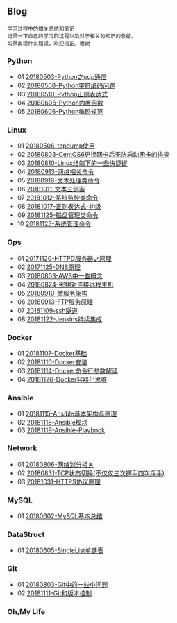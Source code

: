 ## Blog
   	学习过程中的相关总结和笔记
	记录一下自己的学习的过程以及对于相关的知识的总结。
	如果出现什么错误，欢迎指正。谢谢

### Python
- 01 [20180503-Python之udp通信](https://github.com/ihuangch/blog/blob/master/Python/Python%E4%B9%8Budp%E9%80%9A%E4%BF%A1.md)
- 02 [20180508-Python字符编码问题](https://github.com/ihuangch/blog/blob/master/Python/Python%E5%AD%97%E7%AC%A6%E7%BC%96%E7%A0%81%E9%97%AE%E9%A2%98.md)
- 03 [20180510-Python正则表达式](https://github.com/ihuangch/blog/blob/master/Python/Python%E4%B9%8B%E6%AD%A3%E5%88%99%E8%A1%A8%E8%BE%BE%E5%BC%8F.md)
- 04 [20180606-Python内置函数](https://github.com/ihuangch/blog/blob/master/Python/Python%E5%B8%B8%E8%A7%81%E5%86%85%E7%BD%AE%E5%87%BD%E6%95%B0.md)
- 05 [20180606-Python编码规范](https://github.com/ihuangch/blog/blob/master/Python/Python%E7%BC%96%E7%A0%81%E8%A7%84%E8%8C%83.md)

### Linux
- 01 [20180506-tcpdump使用](https://github.com/ihuangch/blog/blob/master/Linux/tcpdump%E4%BD%BF%E7%94%A8.md)
- 02 [20180803-CentOS6更换网卡后无法启动网卡的排查](https://github.com/ihuangch/blog/blob/master/Linux/CentOS6%E6%9B%B4%E6%8D%A2%E7%BD%91%E5%8D%A1%E5%90%8E%E6%97%A0%E6%B3%95%E5%90%AF%E5%8A%A8%E7%BD%91%E5%8D%A1%E7%9A%84%E6%8E%92%E6%9F%A5.md)
- 03 [20180810-Linux终端下的一些快捷键](https://github.com/ihuangch/blog/blob/master/Linux/Linux%E7%BB%88%E7%AB%AF%E7%9A%84%E5%BF%AB%E6%8D%B7%E9%94%AE.md)
- 04 [20180913-网络相关命令](https://github.com/ihuangch/blog/blob/master/Linux/%E7%BD%91%E7%BB%9C%E7%9B%B8%E5%85%B3%E5%91%BD%E4%BB%A4.md)
- 05 [20180918-文本处理类命令](https://github.com/ihuangch/blog/blob/master/Linux/%E6%96%87%E6%9C%AC%E5%A4%84%E7%90%86%E5%91%BD%E4%BB%A4.md)
- 06 [20181011-文本三剑客](https://github.com/ihuangch/blog/blob/master/Linux/%E6%96%87%E6%9C%AC%E4%B8%89%E5%89%91%E5%AE%A2.md)
- 07 [20181012-系统监控类命令](https://github.com/ihuangch/blog/blob/master/Linux/%E7%B3%BB%E7%BB%9F%E7%9B%91%E6%8E%A7%E7%B1%BB%E5%91%BD%E4%BB%A4.md)
- 08 [20181017-正则表达式-初级](https://github.com/ihuangch/blog/issues/5)
- 09 [20181125-磁盘管理类命令](https://github.com/ihuangch/blog/blob/master/Linux/%E7%A3%81%E7%9B%98%E7%9B%B8%E5%85%B3%E5%91%BD%E4%BB%A4.md)
- 10 [20181125-系统管理命令](https://github.com/ihuangch/blog/blob/master/Linux/%E7%B3%BB%E7%BB%9F%E7%AE%A1%E7%90%86%E5%91%BD%E4%BB%A4.md)

### Ops
- 01 [20171120-HTTPD服务器之原理](https://github.com/ihuangch/blog/blob/master/Ops/httpd%E7%9F%A5%E8%AF%86.md)
- 02 [20171125-DNS原理](https://github.com/ihuangch/blog/blob/master/Ops/DNS%E5%8E%9F%E7%90%86.md)
- 03 [20180803-AWS中一些概念](https://github.com/ihuangch/blog/blob/master/Ops/AWS%E4%B8%AD%E4%B8%80%E4%BA%9B%E6%A6%82%E5%BF%B5%E7%9A%84%E7%90%86%E8%A7%A3.md)
- 04 [20180824-密钥对连接远程主机](https://github.com/ihuangch/blog/blob/master/Ops/%E5%AF%86%E9%92%A5%E8%BF%9C%E7%A8%8B%E8%BF%9E%E6%8E%A5%E4%B8%BB%E6%9C%BA.md)
- 05 [20180910-微服务架构](https://github.com/ihuangch/blog/blob/master/Ops/%E5%BE%AE%E6%9C%8D%E5%8A%A1%E6%9E%B6%E6%9E%84.md)
- 06 [20180913-FTP服务原理](https://github.com/ihuangch/blog/issues/1)
- 07 [20181109-ssh隧道](https://github.com/ihuangch/blog/blob/master/Ops/ssh%E9%9A%A7%E9%81%93.md)
- 08 [20181122-Jenkins持续集成](https://github.com/ihuangch/blog/blob/master/Ops/Jenkins%E6%8C%81%E7%BB%AD%E9%9B%86%E6%88%90.md)

### Docker
- 01 [20181107-Docker基础](https://github.com/ihuangch/blog/blob/master/Docker/docker%E5%9F%BA%E7%A1%80.md)
- 02 [20181110-Docker安装](https://github.com/ihuangch/blog/blob/master/Docker/docker%E5%AE%89%E8%A3%85.md)
- 03 [20181114-Docker命令行参数解读](https://github.com/ihuangch/blog/blob/master/Docker/docker%E5%91%BD%E4%BB%A4%E8%A1%8C%E5%8F%82%E6%95%B0.md)
- 04 [20181126-Docker容器化思维](https://github.com/ihuangch/blog/blob/master/Docker/docker%E5%AE%B9%E5%99%A8%E5%8C%96%E6%80%9D%E7%BB%B4.md)

### Ansible
- 01 [20181115-Ansible基本架构与原理](https://github.com/ihuangch/blog/blob/master/Ansible/Ansible%E5%9F%BA%E6%9C%AC%E6%9E%B6%E6%9E%84%E4%B8%8E%E5%8E%9F%E7%90%86.md)
- 02 [20181118-Ansible模块](https://github.com/ihuangch/blog/blob/master/Ansible/Ansible%E6%A8%A1%E5%9D%97.md)
- 03 [20181119-Ansible-Playbook](https://github.com/ihuangch/blog/blob/master/Ansible/Ansible-Playbook.md)

### Network
- 01 [20180806-网络划分相关](https://github.com/ihuangch/blog/blob/master/Network/%E7%BD%91%E7%BB%9C%E5%88%92%E5%88%86%E5%8F%8A%E7%9B%B8%E5%85%B3.md)
- 02 [20180831-TCP状态切换(不仅仅三次握手四次挥手)](https://github.com/ihuangch/blog/blob/master/Network/TCP%E7%8A%B6%E6%80%81%E5%88%87%E6%8D%A2.md)
- 03 [20181031-HTTPS协议原理](https://github.com/ihuangch/blog/blob/master/Network/https%E5%8D%8F%E8%AE%AE%E5%8E%9F%E7%90%86.md)

### MySQL
- 01 [20180602-MySQL基本总结](https://github.com/ihuangch/blog/blob/master/MySQL/MySQL%E5%9F%BA%E7%A1%80%E6%80%BB%E7%BB%93.md)
	
### DataStruct
- 01 [20180605-SingleList单链表](https://github.com/ihuangch/blog/blob/master/DataStruct/SingleList.py)

### Git
- 01 [20180803-Git中的一些小问题](https://github.com/ihuangch/blog/blob/master/Git/Git%E4%B8%AD%E9%81%87%E5%88%B0%E7%9A%84%E5%B0%8F%E9%97%AE%E9%A2%98.md)
- 02 [20181111-Git和版本控制](https://github.com/ihuangch/blog/blob/master/Git/Git%E5%92%8C%E7%89%88%E6%9C%AC%E6%8E%A7%E5%88%B6.md)

### Oh,My Life

